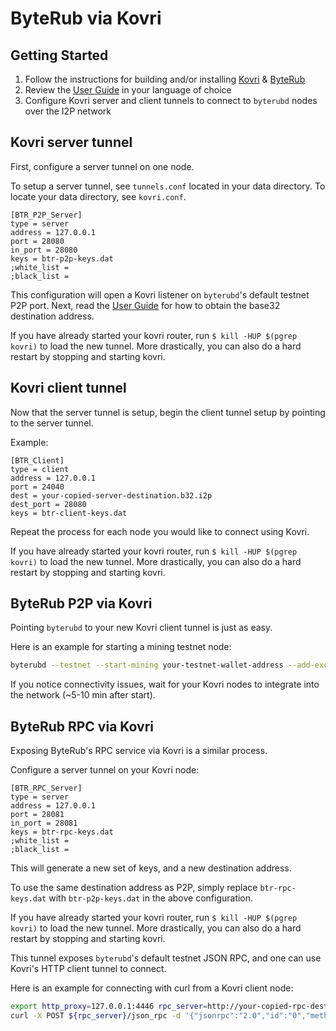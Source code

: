 # ByteRub via Kovri

## Getting Started

1. Follow the instructions for building and/or installing [Kovri](https://github.com/byterubpay/kovri) & [ByteRub](https://github.com/byterubpay/byterub)
2. Review the [User Guide](https://github.com/byterubpay/kovri-docs/blob/master/i18n/en/user_guide.md) in your language of choice
3. Configure Kovri server and client tunnels to connect to `byterubd` nodes over the I2P network

## Kovri server tunnel

First, configure a server tunnel on one node.

To setup a server tunnel, see `tunnels.conf` located in your data directory. To locate your data directory, see `kovri.conf`.

```
[BTR_P2P_Server]
type = server
address = 127.0.0.1
port = 28080
in_port = 28080
keys = btr-p2p-keys.dat
;white_list =
;black_list =
```

This configuration will open a Kovri listener on `byterubd`'s default testnet P2P port. Next, read the [User Guide](https://github.com/byterubpay/kovri-docs/blob/master/i18n/en/user_guide.md) for how to obtain the base32 destination address.

If you have already started your kovri router, run `$ kill -HUP $(pgrep kovri)` to load the new tunnel. More drastically, you can also do a hard restart by stopping and starting kovri.

## Kovri client tunnel

Now that the server tunnel is setup, begin the client tunnel setup by pointing to the server tunnel.

Example:

```
[BTR_Client]
type = client
address = 127.0.0.1
port = 24040
dest = your-copied-server-destination.b32.i2p
dest_port = 28080
keys = btr-client-keys.dat
```

Repeat the process for each node you would like to connect using Kovri.

If you have already started your kovri router, run `$ kill -HUP $(pgrep kovri)` to load the new tunnel. More drastically, you can also do a hard restart by stopping and starting kovri.

## ByteRub P2P via Kovri

Pointing `byterubd` to your new Kovri client tunnel is just as easy.

Here is an example for starting a mining testnet node:

```bash
byterubd --testnet --start-mining your-testnet-wallet-address --add-exclusive-node 127.0.0.1:24040
```

If you notice connectivity issues, wait for your Kovri nodes to integrate into the network (~5-10 min after start).

## ByteRub RPC via Kovri

Exposing ByteRub's RPC service via Kovri is a similar process.

Configure a server tunnel on your Kovri node:

```
[BTR_RPC_Server]
type = server
address = 127.0.0.1
port = 28081
in_port = 28081
keys = btr-rpc-keys.dat
;white_list =
;black_list =
```

This will generate a new set of keys, and a new destination address.

To use the same destination address as P2P, simply replace `btr-rpc-keys.dat` with `btr-p2p-keys.dat` in the above configuration.

If you have already started your kovri router, run `$ kill -HUP $(pgrep kovri)` to load the new tunnel. More drastically, you can also do a hard restart by stopping and starting kovri.

This tunnel exposes `byterubd`'s default testnet JSON RPC, and one can use Kovri's HTTP client tunnel to connect.

Here is an example for connecting with curl from a Kovri client node:

```bash
export http_proxy=127.0.0.1:4446 rpc_server=http://your-copied-rpc-destination.b32.i2p:28081
curl -X POST ${rpc_server}/json_rpc -d '{"jsonrpc":"2.0","id":"0","method":"get_height"}' -H 'Content-Type: application/json'
```
